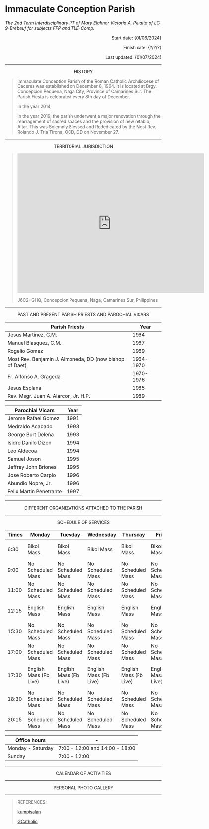 # **Immaculate Conception Parish**
*The 2nd Term Interdisciplinary PT of Mary Elahnor Victoria A. Peralta of LG 9-Brebeuf for subjects FFP and TLE-Comp.*

<p align="right">
 Start date: {01/06/2024}
</p>
<p align="right">
 Finish date: {?/?/?}
</p>
<p align="right">
 Last updated: {01/07/2024)
</p>

---
<p align="center">
 HISTORY
</p>

> Immaculate Conception Parish of the Roman Catholic Archdiocese of Caceres was established on December 8, 1964. It is located at Brgy. Concepcion Pequena, Naga City, Province of Camarines Sur. The Parish Fiesta is celebrated every 8th day of December.
>
> In the year 2014, 
> 
> In the year 2019, the parish underwent a major renovation through the rearragement of sacred spaces and the provision of new retablo, Altar. This was Solemnly Blessed and Rededicated by the Most Rev. Rolando J. Tria Tirona, OCD, DD on November 27.
> 
 ---
<p align="center">
 TERRITORIAL JURISDICTION
</p>

> <iframe src="https://www.google.com/maps/embed?pb=!1m14!1m8!1m3!1d1538.8271804572398!2d123.20202882200232!3d13.621130930178643!3m2!1i1024!2i768!4f13.1!3m3!1m2!1s0x33a18cd26aaaaaab%3A0x28f11207d8c70286!2sOur%20Lady%20of%20The%20Immaculate%20Conception%20Parish!5e0!3m2!1sen!2sus!4v1704557086444!5m2!1sen!2sus" width="600" height="450" style="border:0;" allowfullscreen="" loading="lazy" referrerpolicy="no-referrer-when-downgrade"></iframe>
> 
> J6C2+GHQ, Concepcion Pequena, Naga, Camarines Sur, Philippines

---
<p align="center">
 PAST AND PRESENT PARISH PRIESTS AND PAROCHIAL VICARS
</p>

| **Parish Priests** | **Year** |
| ---- | ---- |
| Jesus Martinez, C.M. | 1964 |
| Manuel Blasquez, C.M. | 1967 |
| Rogelio Gomez | 1969 |
| Most Rev. Benjamin J. Almoneda, DD (now bishop of Daet) | 1964-1970 |
| Fr. Alfonso A. Grageda | 1970-1976 |
| Jesus Esplana | 1985 |
| Rev. Msgr. Juan A. Alarcon, Jr. H.P. | 1989 |


| **Parochial Vicars** | **Year** |
| ---- | ---- |
| Jerome Rafael Gomez | 1991 |
| Medraldo Acabado | 1993 |
| George Burt Deleña | 1993 |
| Isidro Danilo Dizon | 1994 |
| Leo Aldecoa | 1994 |
| Samuel Joson | 1995 |
| Jeffrey John Briones | 1995 |
| Jose Roberto Carpio | 1996 |
| Abundio Nopre, Jr. | 1996 |
| Felix Martin Penetrante | 1997 |

---
<p align="center">
 DIFFERENT ORGANIZATIONS ATTACHED TO THE PARISH
</p>


---
<p align="center">
 SCHEDULE OF SERVICES
</p>

| **Times** | **Monday** | **Tuesday** | **Wednesday** | **Thursday** | **Friday** | **Saturday** | **Sunday** |
| ---- | ---- | ---- | ---- | ---- | ---- | ---- | ---- |
| 6:30 | Bikol Mass | Bikol Mass | Bikol Mass | Bikol Mass | Bikol Mass | Bikol Mass | Bikol Mass (Fb Live) |
| 9:00 | No Scheduled Mass | No Scheduled Mass | No Scheduled Mass | No Scheduled Mass | No Scheduled Mass | No Scheduled Mass | Bikol Mass |
| 11:00 | No Scheduled Mass | No Scheduled Mass | No Scheduled Mass | No Scheduled Mass | No Scheduled Mass | No Scheduled Mass | English Mass |
| 12:15 | English Mass | English Mass | English Mass | English Mass | English Mass | No Scheduled Mass | No Scheduled Mass |
| 15:30 | No Scheduled Mass | No Scheduled Mass | No Scheduled Mass | No Scheduled Mass | No Scheduled Mass | No Scheduled Mass | Bikol Mass |
| 17:00 | No Scheduled Mass | No Scheduled Mass | No Scheduled Mass | No Scheduled Mass | No Scheduled Mass | No Scheduled Mass | English Mass (Fb Live) |
| 17:30 | English Mass (Fb Live) | English Mass (Fb Live) | English Mass (Fb Live) | English Mass (Fb Live) | English Mass (Fb Live) | Bikol - Anticipated Mass (Fb Live) | No Scheduled Mass |
| 18:30 | No Scheduled Mass | No Scheduled Mass | No Scheduled Mass | No Scheduled Mass | No Scheduled Mass | No Scheduled Mass | Bikol Mass (Fb Live) |
| 20:15 | No Scheduled Mass | No Scheduled Mass | No Scheduled Mass | No Scheduled Mass | No Scheduled Mass | No Scheduled Mass | English Mass |

| Office hours | - |
| ---- | ---- |
| Monday - Saturday | 7:00 - 12:00 and 14:00 - 18:00|
| Sunday | 7:00 - 12:00 |

---
<p align="center">
 CALENDAR OF ACTIVITIES
</p>


---
<p align="center">
 PERSONAL PHOTO GALLERY
</p>


---

> REFERENCES:
> 
> [kumpisalan](https://kumpisalan.com/church/23/Immaculate%20Conception%20Parish%20-%20Naga,%20Camarines%20Sur)
> 
> [GCatholic](http://www.gcatholic.org/churches/asia-east/64730.htm)
